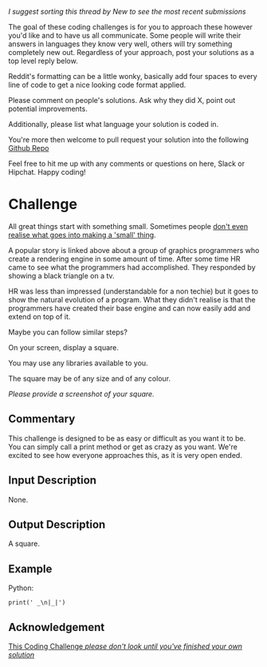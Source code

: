 _I suggest sorting this thread by *New* to see the most recent submissions_

The goal of these coding challenges is for you to approach these however you'd like and to have us all communicate. Some people will write their answers in languages they know very well, others will try something completely new out. Regardless of your approach, post your solutions as a top level reply below.

Reddit's formatting can be a little wonky, basically add four spaces to every line of code to get a nice looking code format applied.

Please comment on people's solutions. Ask why they did X, point out potential improvements.

Additionally, please list what language your solution is coded in.

You're more then welcome to pull request your solution into the following [Github Repo](https://github.com/GregHilston/Code-Foo)

Feel free to hit me up with any comments or questions on here, Slack or Hipchat. Happy coding!

# Challenge

All great things start with something small. Sometimes people [don't even realise what goes into making a 'small' thing](http://rampantgames.com/blog/?p=7745).

A popular story is linked above about a group of graphics programmers who create a rendering engine in some amount of time. After some time HR came to see what the programmers had accomplished. They responded by showing a black triangle on a tv.

HR was less than impressed (understandable for a non techie) but it goes to show the natural evolution of a program. What they didn't realise is that the programmers have created their base engine and can now easily add and extend on top of it.

Maybe you can follow similar steps?

On your screen, display a square.

You may use any libraries available to you.

The square may be of any size and of any colour.

_Please provide a screenshot of your square._

## Commentary

This challenge is designed to be as easy or difficult as you want it to be. You can simply call a print method or get as crazy as you want. We're excited to see how everyone approaches this, as it is very open ended.

## Input Description

None.

## Output Description

A square.

## Example

Python:

`print(' _\n|_|')`

## Acknowledgement

[This Coding Challenge _please don't look until you've finished your own solution_](https://www.reddit.com/r/dailyprogrammer/comments/2ww3pl/2015223_challenge_203_easy_the_start_of_something/)
